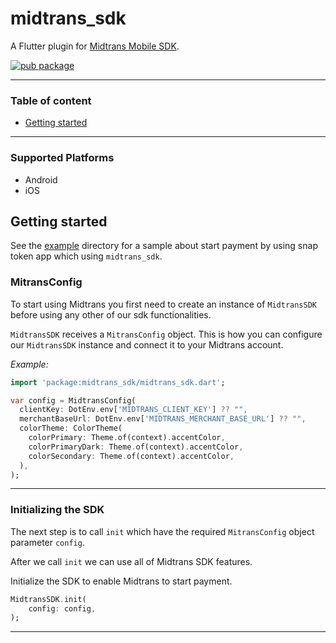 # midtrans_sdk

A Flutter plugin for [Midtrans Mobile SDK](https://mobile-docs.midtrans.com/).

[![pub package](https://img.shields.io/pub/v/midtrans_sdk.svg)](https://pub.dartlang.org/packages/midtrans_sdk)

---

### Table of content

- [Getting started](#getting-started)

---

### Supported Platforms

- Android
- iOS

## <a id="getting-started"> **Getting started**

See the [example](example) directory for a sample about start payment by using snap token app which using `midtrans_sdk`.

### <a id="midtrans-config"> MitransConfig

To start using Midtrans you first need to create an instance of `MidtransSDK` before using any other of our sdk functionalities.  

`MidtransSDK` receives a `MitransConfig` object. This is how you can configure our `MidtransSDK` instance and connect it to your Midtrans account.

*Example:*
```dart
import 'package:midtrans_sdk/midtrans_sdk.dart';

var config = MidtransConfig(
  clientKey: DotEnv.env['MIDTRANS_CLIENT_KEY'] ?? "",
  merchantBaseUrl: DotEnv.env['MIDTRANS_MERCHANT_BASE_URL'] ?? "",
  colorTheme: ColorTheme(
    colorPrimary: Theme.of(context).accentColor,
    colorPrimaryDark: Theme.of(context).accentColor,
    colorSecondary: Theme.of(context).accentColor,
  ),
);
```

---

### <a id="init-sdk">Initializing the SDK

The next step is to call `init` which have the required `MitransConfig` object parameter `config`.

After we call `init` we can use all of Midtrans SDK features.

Initialize the SDK to enable Midtrans to start payment.

```dart
MidtransSDK.init(
    config: config,
);
```

---
